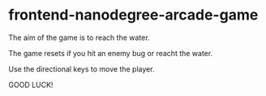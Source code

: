 frontend-nanodegree-arcade-game
===============================

The aim of the game is to reach the water.

The game resets if you hit an enemy bug or reacht the water.

Use the directional keys to move the player.

GOOD LUCK!